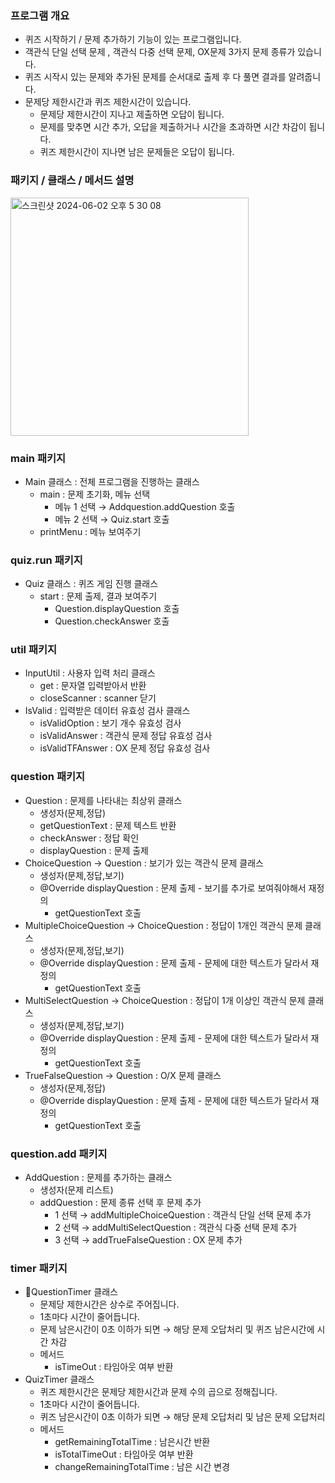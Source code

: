 ### 프로그램 개요

- 퀴즈 시작하기 / 문제 추가하기 기능이 있는 프로그램입니다.
- 객관식 단일 선택 문제 , 객관식 다중 선택 문제, OX문제 3가지 문제 종류가 있습니다.
- 퀴즈 시작시 있는 문제와 추가된 문제를 순서대로 출제 후 다 풀면 결과를 알려줍니다.
- 문제당 제한시간과 퀴즈 제한시간이 있습니다.
  - 문제당 제한시간이 지나고 제출하면 오답이 됩니다.
  - 문제를 맞추면 시간 추가, 오답을 제출하거나 시간을 초과하면 시간 차감이 됩니다.
  - 퀴즈 제한시간이 지나면 남은 문제들은 오답이 됩니다.

### 패키지 / 클래스 / 메서드 설명

<img width="381" alt="스크린샷 2024-06-02 오후 5 30 08" src="https://github.com/kimdaegeon0918/java-quizapp/assets/105616992/7f687f01-188a-4b23-adfa-09c9d08b05c6">

### main 패키지

- Main 클래스 : 전체 프로그램을 진행하는 클래스
    - main : 문제 초기화, 메뉴 선택
        - 메뉴 1 선택 → Addquestion.addQuestion 호출
        - 메뉴 2 선택 → Quiz.start 호출
    - printMenu : 메뉴 보여주기

### quiz.run 패키지

- Quiz 클래스 : 퀴즈 게임 진행 클래스
    - start : 문제 출제, 결과 보여주기
        - Question.displayQuestion 호출
        - Question.checkAnswer 호출

### util 패키지

- InputUtil : 사용자 입력 처리 클래스
    - get : 문자열 입력받아서 반환
    - closeScanner : scanner 닫기
- IsValid : 입력받은 데이터 유효성 검사 클래스
    - isValidOption : 보기 개수 유효성 검사
    - isValidAnswer : 객관식 문제 정답 유효성 검사
    - isValidTFAnswer : OX 문제 정답 유효성 검사

### question 패키지

- Question : 문제를 나타내는 최상위 클래스
    - 생성자(문제,정답)
    - getQuestionText : 문제 텍스트 반환
    - checkAnswer : 정답 확인
    - displayQuestion : 문제 출제
- ChoiceQuestion → Question : 보기가 있는 객관식 문제 클래스
    - 생성자(문제,정답,보기)
    - @Override displayQuestion : 문제 출제 - 보기를 추가로 보여줘야해서 재정의
        - getQuestionText 호출
- MultipleChoiceQuestion → ChoiceQuestion : 정답이 1개인 객관식 문제 클래스
    - 생성자(문제,정답,보기)
    - @Override displayQuestion : 문제 출제 - 문제에 대한 텍스트가 달라서 재정의
        - getQuestionText 호출
- MultiSelectQuestion → ChoiceQuestion : 정답이 1개 이상인 객관식 문제 클래스
    - 생성자(문제,정답,보기)
    - @Override displayQuestion : 문제 출제 - 문제에 대한 텍스트가 달라서 재정의
        - getQuestionText 호출
- TrueFalseQuestion → Question : O/X 문제 클래스
    - 생성자(문제,정답)
    - @Override displayQuestion : 문제 출제 - 문제에 대한 텍스트가 달라서 재정의
        - getQuestionText 호출

### question.add 패키지

- AddQuestion : 문제를 추가하는 클래스
    - 생성자(문제 리스트)
    - addQuestion : 문제 종류 선택 후 문제 추가
        - 1 선택 → addMultipleChoiceQuestion : 객관식 단일 선택 문제 추가
        - 2 선택 → addMultiSelectQuestion : 객관식 다중 선택 문제 추가
        - 3 선택 → addTrueFalseQuestion : OX 문제 추가

### timer 패키지
  - QuestionTimer 클래스
    - 문제당 제한시간은 상수로 주어집니다.
    - 1초마다 시간이 줄어듭니다.
    - 문제 남은시간이 0초 이하가 되면 → 해당 문제 오답처리 및 퀴즈 남은시간에 시간 차감
    - 메서드
        - isTimeOut : 타임아웃 여부 반환
- QuizTimer 클래스
    - 퀴즈 제한시간은 문제당 제한시간과 문제 수의 곱으로 정해집니다.
    - 1초마다 시간이 줄어듭니다.
    - 퀴즈 남은시간이 0초 이하가 되면 → 해당 문제 오답처리 및 남은 문제 오답처리
    - 메서드
        - getRemainingTotalTime : 남은시간 반환
        - isTotalTimeOut : 타임아웃 여부 반환
        - changeRemainingTotalTime : 남은 시간 변경




